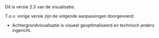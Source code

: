 Dit is versie 2.3 van de visualisatie.

T.o.v. vorige versie zijn de volgende aanpassingen doorgevoerd:

-   Achtergrondvisualisatie is visueel geoptimaliseerd en technisch anders
    ingericht.
